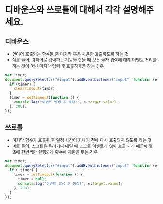 # 디바운스와 쓰로틀에 대해서 각각 설명해주세요.

## 디바운스

- 연이어 호출되는 함수들 중 마지막 혹은 처음만 호출하도록 하는 것
- 예를 들어, 검색어로 입력하는 기능을 만들 때 모든 글자 입력에 대해 이벤트 처리를 하는 것이 아닌 마지막 입력 후 호출하게끔 하는 경우

```jsx
var timer;
document.querySelector("#input").addEventListener("input", function (e) {
  if (timer) {
    clearTimeout(timer);
  }
  timer = setTimeout(function () {
    console.log("이벤트 발생 후 동작!", e.target.value);
  }, 200);
});
```

## 쓰로틀

- 마지막 함수가 호출된 후 일정 시간이 지나기 전에 다시 호출되지 않도록 하는 것
- 예를 들어, 스크롤을 올리거나 내릴 때 스크롤 이벤트가 많이 호출 되기 때문에 몇 초에 한번씩만 실행되게 횟수에 제한을 두는 경우

```jsx
var timer;
document.querySelector("#input").addEventListener("input", function (e) {
  if (!timer) {
    timer = setTimeout(function () {
      timer = null;
      console.log("이벤트 발생 후 동작!", e.target.value);
    }, 200);
  }
});
```
